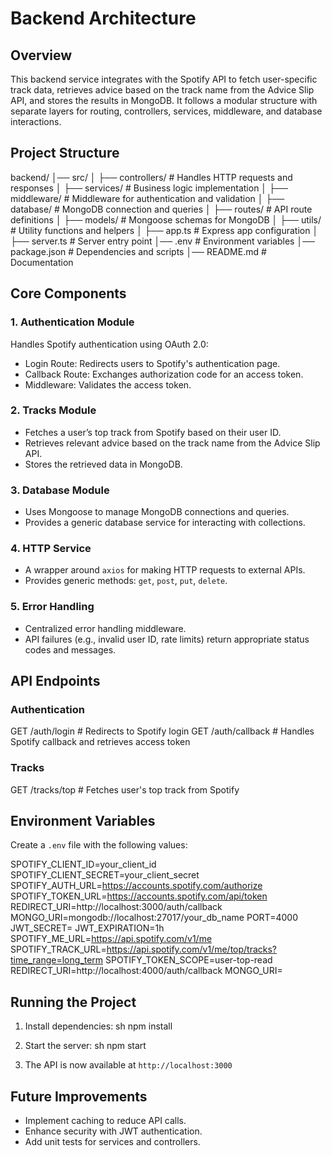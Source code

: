 # Backend Architecture

## Overview
This backend service integrates with the Spotify API to fetch user-specific track data, retrieves advice based on the track name from the Advice Slip API, and stores the results in MongoDB. It follows a modular structure with separate layers for routing, controllers, services, middleware, and database interactions.

## Project Structure

backend/
│── src/
│   ├── controllers/        # Handles HTTP requests and responses
│   ├── services/           # Business logic implementation
│   ├── middleware/         # Middleware for authentication and validation
│   ├── database/           # MongoDB connection and queries
│   ├── routes/             # API route definitions
│   ├── models/             # Mongoose schemas for MongoDB
│   ├── utils/              # Utility functions and helpers
│   ├── app.ts              # Express app configuration
│   ├── server.ts           # Server entry point
│── .env                    # Environment variables
│── package.json            # Dependencies and scripts
│── README.md               # Documentation


## Core Components

### 1. Authentication Module
Handles Spotify authentication using OAuth 2.0:
- Login Route: Redirects users to Spotify's authentication page.
- Callback Route: Exchanges authorization code for an access token.
- Middleware: Validates the access token.

### 2. Tracks Module
- Fetches a user’s top track from Spotify based on their user ID.
- Retrieves relevant advice based on the track name from the Advice Slip API.
- Stores the retrieved data in MongoDB.

### 3. Database Module
- Uses Mongoose to manage MongoDB connections and queries.
- Provides a generic database service for interacting with collections.

### 4. HTTP Service
- A wrapper around `axios` for making HTTP requests to external APIs.
- Provides generic methods: `get`, `post`, `put`, `delete`.

### 5. Error Handling
- Centralized error handling middleware.
- API failures (e.g., invalid user ID, rate limits) return appropriate status codes and messages.

## API Endpoints

### Authentication

GET /auth/login       # Redirects to Spotify login
GET /auth/callback    # Handles Spotify callback and retrieves access token


### Tracks

GET /tracks/top  # Fetches user's top track from Spotify


## Environment Variables
Create a `.env` file with the following values:

SPOTIFY_CLIENT_ID=your_client_id
SPOTIFY_CLIENT_SECRET=your_client_secret
SPOTIFY_AUTH_URL=https://accounts.spotify.com/authorize
SPOTIFY_TOKEN_URL=https://accounts.spotify.com/api/token
REDIRECT_URI=http://localhost:3000/auth/callback
MONGO_URI=mongodb://localhost:27017/your_db_name
PORT=4000
JWT_SECRET=
JWT_EXPIRATION=1h
SPOTIFY_ME_URL=https://api.spotify.com/v1/me
SPOTIFY_TRACK_URL=https://api.spotify.com/v1/me/top/tracks?time_range=long_term
SPOTIFY_TOKEN_SCOPE=user-top-read
REDIRECT_URI=http://localhost:4000/auth/callback
MONGO_URI=


## Running the Project
1. Install dependencies:
   sh
   npm install
   
2. Start the server:
   sh
   npm start
   
3. The API is now available at `http://localhost:3000`

## Future Improvements
- Implement caching to reduce API calls.
- Enhance security with JWT authentication.
- Add unit tests for services and controllers.


